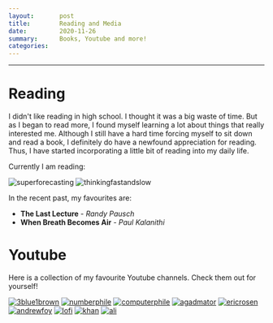 ```yaml
---
layout:       post
title:        Reading and Media
date:         2020-11-26
summary:      Books, Youtube and more!
categories:   
---
```


---

# Reading

I didn't like reading in high school. I thought it was a big waste of time. But as I began to read more, 
I found myself learning a lot about things that really interested me. 
Although I still have a hard time forcing myself to sit down and read a book, I definitely do have a newfound appreciation for reading. 
Thus, I have started incorporating a little bit of reading into my daily life.


Currently I am reading:
<br> 
<div class="book-post">
<img class="book" src="/images/blog/books/superforecasting.jpg" alt="superforecasting"/>
<img class="book" src="/images/blog/books/thinkingfastandslow.jpg" alt="thinkingfastandslow"/>
</div>

In the recent past, my favourites are:

* **The Last Lecture** - *Randy Pausch*
* **When Breath Becomes Air** - *Paul Kalanithi*

# Youtube

Here is a collection of my favourite Youtube channels. Check them out for yourself!

<section id="youtube-posts">
        <a href="https://www.youtube.com/3blue1brown"><img class="youtube" src="/images/blog/youtube/3blue1brown.jpg" alt="3blue1brown"/></a>
        <a href="https://www.youtube.com/numberphile"><img class="youtube" src="/images/blog/youtube/numberphile.png" alt="numberphile"/></a>
        <a href="https://www.youtube.com/computerphile"><img class="youtube" src="/images/blog/youtube/computerphile.jpg" alt="computerphile"/></a>
        <a href="https://www.youtube.com/user/AGADMATOR"><img class="youtube" src="/images/blog/youtube/agadmator.jpg" alt="agadmator"/></a>
        <a href="https://www.youtube.com/user/RosenChess"><img class="youtube" src="/images/blog/youtube/ericrosen.jpg" alt="ericrosen"/></a>
        <a href="https://www.youtube.com/user/awfguitar"><img class="youtube" src="/images/blog/youtube/andrewfoy.png" alt="andrewfoy"/></a>
        <a href="https://www.youtube.com/watch?v=5qap5aO4i9A"><img class="youtube" src="/images/blog/youtube/lofi2.jpg" alt="lofi"/></a>
        <a href="https://www.youtube.com/khanacademy"><img class="youtube" src="/images/blog/youtube/khan.png" alt="khan"/></a>
        <a href="https://www.youtube.com/channel/UCoOae5nYA7VqaXzerajD0lg"><img class="youtube" src="/images/blog/youtube/ali.jpg" alt="ali"/></a>
</section>


